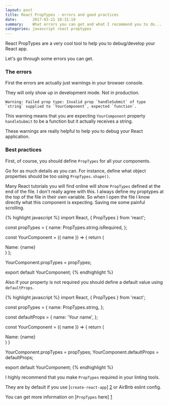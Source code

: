```yaml
---
layout: post
title: React PropTypes - errors and good practices
date:       2017-03-21 10:31:19
summary:    What errors you can get and what I recommend you to do...
categories: javascript react proptypes
---
```


React PropTypes are a very cool tool to help you to debug/develop your React app.

Let's go through some errors you can get.

### The errors

First the errors are actually just warnings in your browser console.

They will only show up in development mode. Not in production.

```
Warning: Failed prop type: Invalid prop `handleSubmit` of type `string` supplied to `YourComponent`, expected `function`.
```

This warning means that you are expecting `YourComponent` property `handleSubmit` to be a function but it actually receives a string.

These warnings are really helpful to help you to debug your React application.

### Best practices

First, of course, you should define `PropTypes` for all your components.

Go for as much details as you can. For instance, define what object properties should be too using `PropTypes.shape()`.

Many React tutorials you will find online will show `PropTypes` defined at the end of the file. I don't really agree with this. I always define my proptypes at the top of the file in their own variable. So when I open the file I know directly what this component is expecting. Saving me some painful scrolling.

{% highlight javascript %}
import React, { PropTypes } from 'react';

const propTypes = {
    name: PropTypes.string.isRequired,
};

const YourComponent = ({ name }) => {
    return (
        <div>Name: {name}</div>
    )
};

YourComponent.propTypes = propTypes;

export default YourComponent;
{% endhighlight %}

Also if your property is not required you should define a default value using `defaultProps`.

{% highlight javascript %}
import React, { PropTypes } from 'react';

const propTypes = {
    name: PropTypes.string,
};

const defaultProps = {
    name: 'Your name',
};

const YourComponent = ({ name }) => {
    return (
        <div>Name: {name}</div>
    )
}

YourComponent.propTypes = propTypes;
YourComponent.defaultProps = defaultProps;

export default YourComponent;
{% endhighlight %}

I highly recommend that you make `PropTypes` required in your linting tools.

They are by default if you use [`create-react-app`] [2] or AirBnb eslint config.

You can get more information on [`PropTypes` here] [1]

  [1]: https://facebook.github.io/react/docs/typechecking-with-proptypes.html
  [2]: https://github.com/facebookincubator/create-react-app